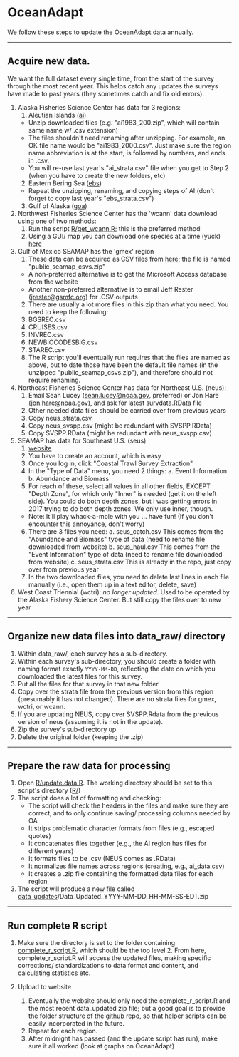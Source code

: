 # OceanAdapt

We follow these steps to update the OceanAdapt data annually.

---
## Acquire new data.  
We want the full dataset every single time, from the start of the survey through the most recent year. This helps catch any updates the surveys have made to past years (they sometimes catch and fix old errors). 
1. Alaska Fisheries Science Center has data for 3 regions:
   1. Aleutian Islands ([ai](http://www.afsc.noaa.gov/RACE/groundfish/survey_data/default.htm))
     * Unzip downloaded files (e.g. "ai1983_200.zip", which will contain same name w/ .csv extension)
     * The files shouldn't need renaming after unzipping. For example, an OK file name would be "ai1983_2000.csv". Just make sure the region name abbreviation is at the start, is followed by numbers, and ends in .csv.
     * You will re-use last year's "ai_strata.csv" file when you get to Step 2 (when you have to create the new folders, etc)
   2. Eastern Bering Sea ([ebs](http://www.afsc.noaa.gov/RACE/groundfish/survey_data/default.htm))
     * Repeat the unzipping, renaming, and copying steps of AI (don't forget to copy last year's "ebs_strata.csv")
   3. Gulf of Alaska ([goa](http://www.afsc.noaa.gov/RACE/groundfish/survey_data/default.htm))
     <!-- * Rename X to Y -->
3. Northwest Fisheries Science Center has the 'wcann' data download using one of two methods:
   1. Run the script [R/get_wcann.R](https://github.com/mpinsky/OceanAdapt/blob/master/R/get_wcann.R); this is the preferred method
     <!-- * Rename X to Y
     * Rename X to Y -->
   2. Using a GUI/ map you can download one species at a time (yuck) [here](https://www.nwfsc.noaa.gov/data/)
4. Gulf of Mexico SEAMAP has the 'gmex' region
   1. These data can be acquired as CSV files from [here](http://seamap.gsmfc.org/); the file is named "public_seamap_csvs.zip" 
     * A non-preferred alternative is to get the Microsoft Access database from the website
     * Another non-preferred alternative is to email Jeff Rester (<jrester@gsmfc.org>) for .CSV outputs
   2. There are usually a lot more files in this zip than what you need. You need to keep the following:
     1. BGSREC.csv
     2. CRUISES.csv
     3. INVREC.csv
     4. NEWBIOCODESBIG.csv
     5. STAREC.csv
   3. The R script you'll eventually run requires that the files are named as above, but to date those have been the default file names (in the unzipped "public_seamap_csvs.zip"), and therefore should not require renaming.
5. Northeast Fisheries Science Center has data for Northeast U.S. (neus): 
   1. Email Sean Lucey (<sean.lucey@noaa.gov>, preferred) or Jon Hare (<jon.hare@noaa.gov>), and ask for latest survdata.RData file
   2. Other needed data files should be carried over from previous years
     1. Copy neus_strata.csv
     2. Copy neus_svspp.csv (might be redundant with SVSPP.RData)
     3. Copy SVSPP.RData (might be redundant with neus_svspp.csv)
6. SEAMAP has data for Southeast U.S. (seus)
   1. [website](https://www2.dnr.sc.gov/seamap/Account/LogOn?ReturnUrl=%2fseamap%2fReports)
   2. You have to create an account, which is easy
   3. Once you log in, click "Coastal Trawl Survey Extraction"
   4. In the "Type of Data" menu, you need 2 things: 
     a. Event Information 
     b. Abundance and Biomass
   5. For reach of these, select all values in all other fields, EXCEPT "Depth Zone", for which only "Inner" is needed (get it on the left side). You could do both depth zones, but I was getting errors in 2017 trying to do both depth zones. We only use inner, though.
     * Note: It'll play whack-a-mole with you … have fun! (If you don't encounter this annoyance, don't worry)
   6. There are 3 files you need:
     a. seus_catch.csv  This comes from the "Abundance and Biomass" type of data (need to rename file downloaded from website)
     b. seus_haul.csv This comes from the "Event Information" type of data (need to rename file downloaded from website)
     c. seus_strata.csv This is already in the repo, just copy over from previous year
   7. In the two downloaded files, you need to delete last lines in each file manually (i.e., open them up in a text editor, delete, save)
7. West Coast Triennial (wctri): *no longer updated*. Used to be operated by the Alaska Fishery Science Center. But still copy the files over to new year

---
## Organize new data files into data_raw/ directory
1. Within data_raw/, each survey has a sub-directory. 
2. Within each survey's sub-directory, you should create a folder with naming format exactly `YYYY-MM-DD`, reflecting the date on which you downloaded the latest files for this survey.
3. Put all the files for that survey in that new folder.
4. Copy over the strata file from the previous version from this region (presumably it has not changed). There are no strata files for gmex, wctri, or wcann.
5. If you are updating NEUS, copy over SVSPP.Rdata from the previous version of neus (assuming it is not in the update).
6. Zip the survey's sub-directory up
7. Delete the original folder (keeping the .zip)

---
## Prepare the raw data for processing
1. Open [R/update.data.R](https://github.com/mpinsky/OceanAdapt/blob/master/R/update.data.R). The working directory should be set to this script's directory ([R/](https://github.com/mpinsky/OceanAdapt/tree/master/R))
2. The script does a lot of formatting and checking:  
   * The script will check the headers in the files and make sure they are correct, and to only continue saving/ processing columns needed by OA  
   * It strips problematic character formats from files (e.g., escaped quotes)  
   * It concatenates files together (e.g., the AI region has files for different years)   
   * It formats files to be .csv (NEUS comes as .RData)   
   * It normalizes file names across regions (creating, e.g., ai_data.csv)  
   * It creates a .zip file containing the formatted data files for each region  
3. The script will produce a new file called [data_updates](https://github.com/mpinsky/OceanAdapt/tree/master/data_updates)/Data_Updated_YYYY-MM-DD_HH-MM-SS-EDT.zip  

---
## Run complete R script  
   1. Make sure the directory is set to the folder containing [complete_r_script.R](https://github.com/mpinsky/OceanAdapt/blob/master/complete_r_script.R), which should be the top level
	 2. From here, complete_r_script.R will access the updated files, making specific corrections/ standardizations to data format and content, and calculating statistics etc.

4. Upload to website
   1. Eventually the website should only need the complete_r_script.R and the most recent data_updated zip file; but a good goal is to provide the folder structure of the github repo, so that helper scripts can be easily incorporated in the future.
   6. Repeat for each region.
   7. After midnight has passed (and the update script has run), make sure it all worked (look at graphs on OceanAdapt)
